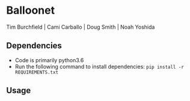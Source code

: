 # Balloonet

Tim Burchfield | Cami Carballo | Doug Smith | Noah Yoshida

## Dependencies

* Code is primarily python3.6
* Run the following command to install dependencies: `pip install -r REQUIREMENTS.txt`

## Usage

